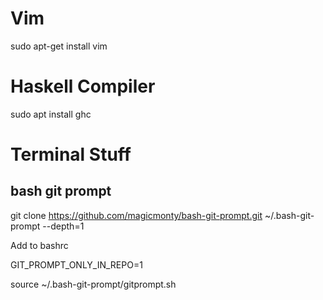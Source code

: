 Vim 
====
sudo apt-get install vim

Haskell Compiler
===============
sudo apt install ghc

Terminal Stuff
==============
bash git prompt
--------------
git clone https://github.com/magicmonty/bash-git-prompt.git ~/.bash-git-prompt --depth=1

Add to bashrc

GIT_PROMPT_ONLY_IN_REPO=1

source ~/.bash-git-prompt/gitprompt.sh
